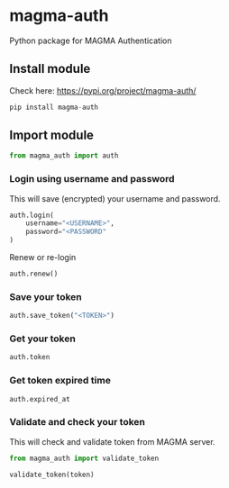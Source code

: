 # magma-auth
Python package for MAGMA Authentication

## Install module
Check here: https://pypi.org/project/magma-auth/

```python
pip install magma-auth
```

## Import module
```python
from magma_auth import auth
```

### Login using username and password
This will save (encrypted) your username and password.

```python
auth.login(
    username="<USERNAME>",
    password="<PASSWORD"
)
```
Renew or re-login
```python
auth.renew()
```
### Save your token
```python
auth.save_token("<TOKEN>")
```

### Get your token
```python
auth.token
```

### Get token expired time
```python
auth.expired_at
```

### Validate and check your token
This will check and validate token from MAGMA server.
```python
from magma_auth import validate_token

validate_token(token)
```